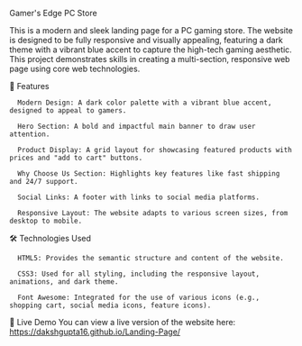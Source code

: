 Gamer's Edge PC Store

This is a modern and sleek landing page for a PC gaming store. The website is designed to be fully responsive and visually appealing, featuring a dark theme with a vibrant blue accent to capture the high-tech gaming aesthetic. This project demonstrates skills in creating a multi-section, responsive web page using core web technologies.

🚀 Features

      Modern Design: A dark color palette with a vibrant blue accent, designed to appeal to gamers.
      
      Hero Section: A bold and impactful main banner to draw user attention.
      
      Product Display: A grid layout for showcasing featured products with prices and "add to cart" buttons.
      
      Why Choose Us Section: Highlights key features like fast shipping and 24/7 support.
      
      Social Links: A footer with links to social media platforms.
      
      Responsive Layout: The website adapts to various screen sizes, from desktop to mobile.

🛠️ Technologies Used

      HTML5: Provides the semantic structure and content of the website.
      
      CSS3: Used for all styling, including the responsive layout, animations, and dark theme.
      
      Font Awesome: Integrated for the use of various icons (e.g., shopping cart, social media icons, feature icons).

🔗 Live Demo
You can view a live version of the website here:
https://dakshgupta16.github.io/Landing-Page/
